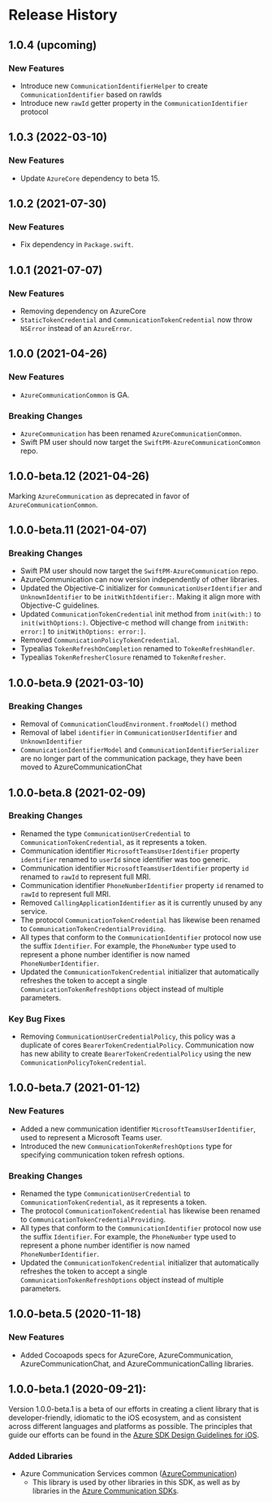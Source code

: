# Release History

## 1.0.4 (upcoming)
### New Features
- Introduce new `CommunicationIdentifierHelper` to create `CommunicationIdentifier` based on rawIds
- Introduce new `rawId` getter property in the `CommunicationIdentifier` protocol 

## 1.0.3 (2022-03-10)
### New Features
- Update `AzureCore` dependency to beta 15.


## 1.0.2 (2021-07-30)
### New Features
- Fix dependency in `Package.swift`.

## 1.0.1 (2021-07-07)
### New Features
- Removing dependency on AzureCore
- `StaticTokenCredential` and `CommunicationTokenCredential` now throw `NSError` instead of an `AzureError`.

## 1.0.0 (2021-04-26)
### New Features
- `AzureCommunicationCommon` is GA.

### Breaking Changes
- `AzureCommunication` has been renamed `AzureCommunicationCommon`.
- Swift PM user should now target the `SwiftPM-AzureCommunicationCommon` repo.

## 1.0.0-beta.12 (2021-04-26)
Marking `AzureCommunication` as deprecated in favor of `AzureCommunicationCommon`.

## 1.0.0-beta.11 (2021-04-07)
### Breaking Changes
- Swift PM user should now target the `SwiftPM-AzureCommunication` repo.
- AzureCommunication can now version independently of other libraries.
- Updated the Objective-C initializer for `CommunicationUserIdentifier` and `UnknownIdentifier` to be `initWithIdentifier:`. Making it align more with Objective-C guidelines.
- Updated `CommunicationTokenCredential` init method from `init(with:)` to `init(withOptions:)`. Objective-c method will change from `initWith: error:]` to `initWithOptions: error:]`.
- Removed `CommunicationPolicyTokenCredential`.
- Typealias `TokenRefreshOnCompletion` renamed to `TokenRefreshHandler`.
- Typealias `TokenRefresherClosure` renamed to `TokenRefresher`.

## 1.0.0-beta.9 (2021-03-10)

### Breaking Changes
- Removal of `CommunicationCloudEnvironment.fromModel()` method
- Removal of label `identifier` in `CommunicationUserIdentifier` and `UnknownIdentifier`
- `CommunicationIdentifierModel` and `CommunicationIdentifierSerializer` are no longer part of the communication package, they have been moved to AzureCommunicationChat

## 1.0.0-beta.8 (2021-02-09)

### Breaking Changes
 - Renamed the type `CommunicationUserCredential` to `CommunicationTokenCredential`, as it represents a token.
 - Communication identifier `MicrosoftTeamsUserIdentifier` property `identifier` renamed to `userId` since identifier was too generic.
 - Communication identifier `MicrosoftTeamsUserIdentifier` property `id` renamed to `rawId` to represent full MRI.
 - Communication identifier `PhoneNumberIdentifier` property `id` renamed to `rawId` to represent full MRI.
 - Removed `CallingApplicationIdentifier` as it is currently unused by any service.
 - The protocol `CommunicationTokenCredential` has likewise been renamed to `CommunicationTokenCredentialProviding`.
 - All types that conform to the `CommunicationIdentifier` protocol now use the suffix `Identifier`. For example, the
    `PhoneNumber` type used to represent a phone number identifier is now named `PhoneNumberIdentifier`.
 - Updated the `CommunicationTokenCredential` initializer that automatically refreshes the token to accept a single
    `CommunicationTokenRefreshOptions` object instead of multiple parameters.

 ### Key Bug Fixes
 - Removing `CommunicationUserCredentialPolicy`, this policy was a duplicate of cores `BearerTokenCredentialPolicy`.
  Communication now has new ability to create `BearerTokenCredentialPolicy` using the new `CommunicationPolicyTokenCredential`.

## 1.0.0-beta.7 (2021-01-12)

### New Features
  - Added a new communication identifier `MicrosoftTeamsUserIdentifier`, used to represent a Microsoft Teams user.
  - Introduced the new `CommunicationTokenRefreshOptions` type for specifying communication token refresh options.

### Breaking Changes
  - Renamed the type `CommunicationUserCredential` to `CommunicationTokenCredential`, as it represents a token.
  - The protocol `CommunicationTokenCredential` has likewise been renamed to `CommunicationTokenCredentialProviding`.
  - All types that conform to the `CommunicationIdentifier` protocol now use the suffix `Identifier`. For example, the
    `PhoneNumber` type used to represent a phone number identifier is now named `PhoneNumberIdentifier`.
  - Updated the `CommunicationTokenCredential` initializer that automatically refreshes the token to accept a single
    `CommunicationTokenRefreshOptions` object instead of multiple parameters.

## 1.0.0-beta.5 (2020-11-18)

### New Features
- Added Cocoapods specs for AzureCore, AzureCommunication, AzureCommunicationChat, and AzureCommunicationCalling
  libraries.

## 1.0.0-beta.1 (2020-09-21):

Version 1.0.0-beta.1 is a beta of our efforts in creating a client library that is developer-friendly, idiomatic to
the iOS ecosystem, and as consistent across different languages and platforms as possible. The principles that guide
our efforts can be found in the
[Azure SDK Design Guidelines for iOS](https://azure.github.io/azure-sdk/ios_introduction.html).

### Added Libraries

- Azure Communication Services common ([AzureCommunication](https://github.com/Azure/azure-sdk-for-ios/tree/main/sdk/communication/AzureCommunicationCommon))
  - This library is used by other libraries in this SDK, as well as by libraries in the [Azure Communication SDKs](https://github.com/Azure/Communication).
